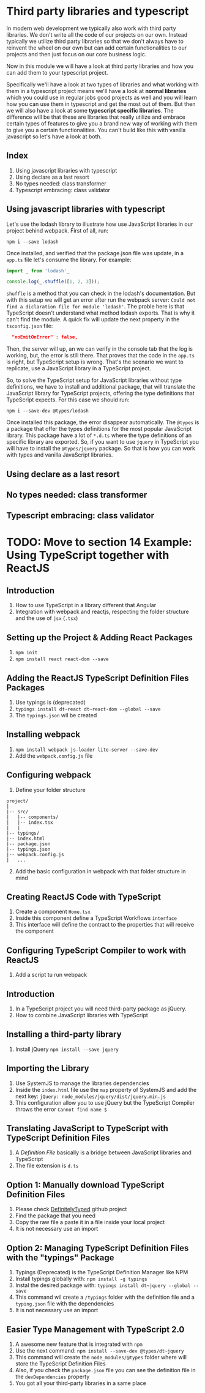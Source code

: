 Third party libraries and typescript
===============================================

In modern web development we typically also work with third party libraries. We don't write all the code of our projects on our own. Instead typically we utilize third party libraries so that we don't always have to reinvent the wheel on our own but can add certain functionalities to our projects and then just focus on our core business logic.

Now in this module we will have a look at third party libraries and how you can add them to your typescript project. 

Specifically we'll have a look at two types of libraries and what working with them in a typescript project means we'll have a look at **normal libraries** which you could use in regular jobs good projects as well and you will learn how you can use them in typescript and get the most out of them. But then we will also have a look at some **typescript specific libraries**. The difference will be that these are libraries that really utilize and embrace certain types of features to give you a brand new way of working with them to give you a certain functionalities. You can't build like this with vanilla javascript so let's have a look at both.

Index
-----------------------------------------

1. Using javascript libraries with typescript
2. Using declare as a last resort
3. No types needed: class transformer
4. Typescript embracing: class validator

Using javascript libraries with typescript
-----------------------------------------
Let's use the lodash library to illustrate how use JavaScript libraries in our project behind webpack. First of all, run:

```
npm i --save lodash
```

Once installed, and verified that the package.json file was update, in a `app.ts` file let's consume the library. For example:

```typescript
import _ from 'lodash'_

console.log(_.shuffle([1, 2, 3]));
```

`shuffle` is a method that you can check in the lodash's documentation. But with this setup we will get an error after run the webpack server: `Could not find a diclaration file for module 'lodash'`. The proble here is that TypeScript doesn't understand what method lodash exports. That is why it can't find the module. A quick fix will update the next property in the `tsconfig.json` file:

```json
  "noEmitOnError" : false,
```

Then, the server will up, an we can verify in the console tab that the log is working, but, the error is still there. That proves that the code in the `app.ts` is right, but TypeScript setup is wrong. That's the scenario we want to replicate, use a JavaScript library in a TypeScript project. 

So, to solve the TypeScript setup for JavaScript libraries without type definitions, we have to install and additional package, that will translate the JavaScript library for TypeScript projects, offering the type definitions that TypeScript expects. For this case we should run:

```
npm i --save-dev @types/lodash
```

Once installed this package, the error disappear automatically. The `@types` is a package that offer the types definitions for the most popular JavaScript library. This package have a lot of `*.d.ts` where the type definitions of an specific library are exported. So, if you want to use `jquery` in TypeScript you will have to install the `@types/jquery` package. So that is how you can work with types and vanilla JavaScript libraries.

Using declare as a last resort
-----------------------------------------
No types needed: class transformer
-----------------------------------------
Typescript embracing: class validator
-----------------------------------------

TODO: Move to section 14
Example: Using TypeScript together with ReactJS
===============================================

Introduction
------------
1. How to use TypeScript in a library different that Angular
2. Integration with webpack and reactjs, respecting the folder structure and the use of `jsx` (`.tsx`)

Setting up the Project & Adding React Packages
-----------------------------------------
1. `npm init`
2. `npm install react react-dom --save`

Adding the ReactJS TypeScript Definition Files Packages
-------------------------------------------------------
1. Use typings is (deprecated)
2. `typings install dt~react dt~react-dom --global --save`
3. The `typings.json` wil be created

Installing webpack
------------------
1. `npm install webpack js-loader lite-server --save-dev`
2. Add the `webpack.config.js` file

Configuring webpack
-------------------
1. Define your folder structure
```
project/
|
|-- src/
|   |-- components/
|   |-- index.tsx
|   |
|-- typings/
|-- index.html
|-- package.json
|-- typings.json
|-- webpack.config.js
|   ...
```

2. Add the basic configuration in webpack with that folder structure in mind

Creating ReactJS Code with TypeScript
-------------------------------------
1. Create a component `Home.tsx`
2. Inside this component define a TypeScript Workflows `interface`
3. This interface will define the contract to the properties that will receive the component

Configuring TypeScript Compiler to work with ReactJS
----------------------------------------------------
1. Add a script tu run webpack

Introduction
------------
1. In a TypeScript project you will need third-party package as jQuery.
2. How to combine JavaScript libraries with TypeScript

Installing a third-party library
--------------------------------
1. Install jQuery `npm install --save jquery`

Importing the Library
---------------------
1. Use SystemJS to manage the libraries dependencies
2. Inside the `index.html` file use the `map` property of SystemJS and add the next key: `jQuery: node_modules/jquery/dist/jquery.min.js`
3. This configuration allow you to use jQuery but the TypeScript Compiler throws the error `Cannot find name $`

Translating JavaScript to TypeScript with TypeScript Definition Files
---------------------------------------------------------------------
1. A *Definition File* basically is a bridge between JavaScript libraries and TypeScript
2. The file extension is `d.ts`

Option 1: Manually download TypeScript Definition Files
-------------------------------------------------------
1. Please check [DefinitelyTyped](https://github.com/DefinitelyTyped/DefinitelyTyped) github project
2. Find the package that you need
3. Copy the raw file a paste it in a file inside your local project
4. It is not necessary use an import

Option 2: Managing TypeScript Definition Files with the "typings" Package
-------------------------------------------------------------------------
1. Typings (Deprecated) is the TypeScript Definition Manager like NPM
2. Install typings globally with: `npm install -g typings`
3. Instal the desired package with: `typings install dt~jquery --global --save`
4. This command wil create a `/typings` folder with the definition file and a `typing.json` file with the dependencies
5. It is not necessary use an import

Easier Type Management with TypeScript 2.0
------------------------------------------
1. A awesome new feature that is integrated with `npm`
2. Use the next command: `npm install --save-dev @types/dt~jquery`
3. This command will create the `node_modules/@types` folder where will store the TypeScript Definition Files
4. Also, if you check the `package.json` file you can see the definition file in the `devDependencies` property
5. You got all your third-party libraries in a same place

